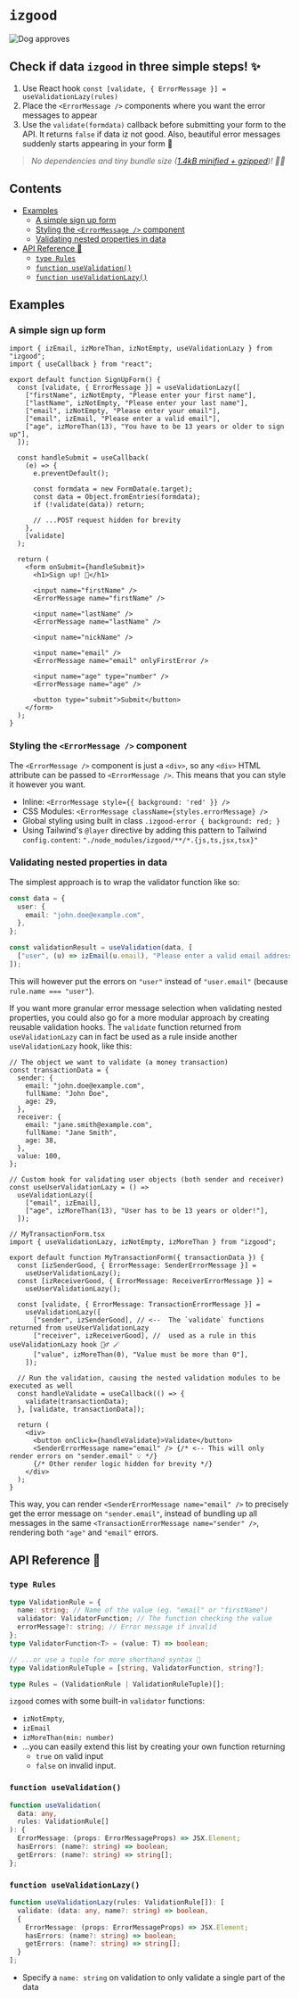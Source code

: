 # `izgood`

![Dog approves](media/dog.webp)

## Check if data `izgood` in three simple steps! ✨

1. Use React hook `const [validate, { ErrorMessage }] = useValidationLazy(rules)`
1. Place the `<ErrorMessage />` components where you want the error messages to appear
1. Use the `validate(formdata)` callback before submitting your form to the API. It returns `false` if data iz not good. Also, beautiful error messages suddenly starts appearing in your form 💅

> _No dependencies and tiny bundle size ([1.4kB minified + gzipped](https://bundlephobia.com/package/izgood))! 🧑‍💻_

## Contents

- [Examples](#examples)
  - [A simple sign up form](#a-simple-sign-up-form)
  - [Styling the `<ErrorMessage />` component](#styling-the-errormessage--component)
  - [Validating nested properties in data](#validating-nested-properties-in-data)
- [API Reference 📝](#api-reference-📝)
  - [`type Rules`](#type-rules)
  - [`function useValidation()`](#function-usevalidation)
  - [`function useValidationLazy()`](#function-usevalidationlazy)

## Examples

### A simple sign up form

```tsx
import { izEmail, izMoreThan, izNotEmpty, useValidationLazy } from "izgood";
import { useCallback } from "react";

export default function SignUpForm() {
  const [validate, { ErrorMessage }] = useValidationLazy([
    ["firstName", izNotEmpty, "Please enter your first name"],
    ["lastName", izNotEmpty, "Please enter your last name"],
    ["email", izNotEmpty, "Please enter your email"],
    ["email", izEmail, "Please enter a valid email"],
    ["age", izMoreThan(13), "You have to be 13 years or older to sign up"],
  ]);

  const handleSubmit = useCallback(
    (e) => {
      e.preventDefault();

      const formdata = new FormData(e.target);
      const data = Object.fromEntries(formdata);
      if (!validate(data)) return;

      // ...POST request hidden for brevity
    },
    [validate]
  );

  return (
    <form onSubmit={handleSubmit}>
      <h1>Sign up! 📝</h1>

      <input name="firstName" />
      <ErrorMessage name="firstName" />

      <input name="lastName" />
      <ErrorMessage name="lastName" />

      <input name="nickName" />

      <input name="email" />
      <ErrorMessage name="email" onlyFirstError />

      <input name="age" type="number" />
      <ErrorMessage name="age" />

      <button type="submit">Submit</button>
    </form>
  );
}
```

### Styling the `<ErrorMessage />` component

The `<ErrorMessage />` component is just a `<div>`, so any `<div>` HTML attribute can be passed to `<ErrorMessage />`. This means that you can style it however you want.

- Inline: `<ErrorMessage style={{ background: 'red' }} />`
- CSS Modules: `<ErrorMessage className={styles.errorMessage} />`
- Global styling using built in class `.izgood-error { background: red; }`
- Using Tailwind's `@layer` directive by adding this pattern to Tailwind `config.content`: `"./node_modules/izgood/**/*.{js,ts,jsx,tsx}"`

### Validating nested properties in data

The simplest approach is to wrap the validator function like so:

```ts
const data = {
  user: {
    email: "john.doe@example.com",
  },
};

const validationResult = useValidation(data, [
  ["user", (u) => izEmail(u.email), "Please enter a valid email address"],
]);
```

This will however put the errors on `"user"` instead of `"user.email"` (because `rule.name === "user"`).

If you want more granular error message selection when validating nested properties, you could also go for a more modular approach by creating reusable validation hooks. The `validate` function returned from `useValidationLazy` can in fact be used as a rule inside another `useValidationLazy` hook, like this:

```tsx
// The object we want to validate (a money transaction)
const transactionData = {
  sender: {
    email: "john.doe@example.com",
    fullName: "John Doe",
    age: 29,
  },
  receiver: {
    email: "jane.smith@example.com",
    fullName: "Jane Smith",
    age: 38,
  },
  value: 100,
};

// Custom hook for validating user objects (both sender and receiver)
const useUserValidationLazy = () =>
  useValidationLazy([
    ["email", izEmail],
    ["age", izMoreThan(13), "User has to be 13 years or older!"],
  ]);

// MyTransactionForm.tsx
import { useValidationLazy, izNotEmpty, izMoreThan } from "izgood";

export default function MyTransactionForm({ transactionData }) {
  const [izSenderGood, { ErrorMessage: SenderErrorMessage }] =
    useUserValidationLazy();
  const [izReceiverGood, { ErrorMessage: ReceiverErrorMessage }] =
    useUserValidationLazy();

  const [validate, { ErrorMessage: TransactionErrorMessage }] =
    useValidationLazy([
      ["sender", izSenderGood], // <--  The `validate` functions returned from useUserValidationLazy
      ["receiver", izReceiverGood], //  used as a rule in this useValidationLazy hook 💁‍♂️ 🪄
      ["value", izMoreThan(0), "Value must be more than 0"],
    ]);

  // Run the validation, causing the nested validation modules to be executed as well
  const handleValidate = useCallback(() => {
    validate(transactionData);
  }, [validate, transactionData]);

  return (
    <div>
      <button onClick={handleValidate}>Validate</button>
      <SenderErrorMessage name="email" /> {/* <-- This will only render errors on "sender.email" 💡 */}
      {/* Other render logic hidden for brevity */}
    </div>
  );
}
```

This way, you can render `<SenderErrorMessage name="email" />` to precisely get the error message on `"sender.email"`, instead of bundling up all messages in the same `<TransactionErrorMessage name="sender" />`, rendering both `"age"` and `"email"` errors.

## API Reference 📝

### `type Rules`

```ts
type ValidationRule = {
  name: string; // Name of the value (eg. "email" or "firstName")
  validator: ValidatorFunction; // The function checking the value
  errorMessage?: string; // Error message if invalid
};
type ValidatorFunction<T> = (value: T) => boolean;

// ...or use a tuple for more shorthand syntax 🎨
type ValidationRuleTuple = [string, ValidatorFunction, string?];

type Rules = (ValidationRule | ValidationRuleTuple)[];
```

`izgood` comes with some built-in `validator` functions:

- `izNotEmpty`,
- `izEmail`
- `izMoreThan(min: number)`
- ...you can easily extend this list by creating your own function returning
  - `true` on valid input
  - `false` on invalid input.

### `function useValidation()`

```ts
function useValidation(
  data: any,
  rules: ValidationRule[]
): {
  ErrorMessage: (props: ErrorMessageProps) => JSX.Element;
  hasErrors: (name?: string) => boolean;
  getErrors: (name?: string) => string[];
};
```

### `function useValidationLazy()`

```ts
function useValidationLazy(rules: ValidationRule[]): [
  validate: (data: any, name?: string) => boolean,
  {
    ErrorMessage: (props: ErrorMessageProps) => JSX.Element;
    hasErrors: (name?: string) => boolean;
    getErrors: (name?: string) => string[];
  }
];
```

- Specify a `name: string` on validation to only validate a single part of the data
